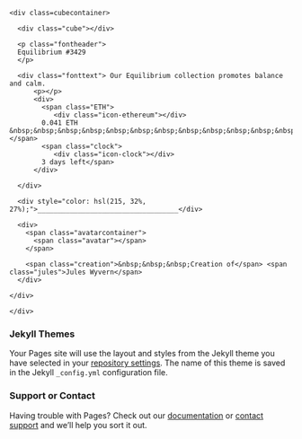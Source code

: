 <!DOCTYPE html>
<html lang="en">
<head>
  <meta charset="UTF-8">
  <meta name="viewport" content="width=device-width, initial-scale=1.0"> <!-- displays site properly based on user's device -->

  <link rel="icon" type="image/png" sizes="32x32" href="./images/favicon-32x32.png">
  <title>Frontend Mentor | NFT preview card component</title>
    <link href="https://fonts.googleapis.com/css2?family=Outfit:wght@300;400;600&display=swap" rel="stylesheet">
    <link rel="stylesheet" href="https://maxcdn.bootstrapcdn.com/font-awesome/4.7.0/css/font-awesome.min.css">
    <link rel="stylesheet" type="text/css" href="style.css">

</head>
<body>

  <div class="container">
   
    <div class=cubecontainer>
        
      <div class="cube"></div>
  
      <p class="fontheader">
      Equilibrium #3429
      </p> 

      <div class="fonttext"> Our Equilibrium collection promotes balance and calm.  
          <p></p>
          <div>
            <span class="ETH">  
               <div class="icon-ethereum"></div>
            0.041 ETH  &nbsp;&nbsp;&nbsp;&nbsp;&nbsp;&nbsp;&nbsp;&nbsp;&nbsp;&nbsp;&nbsp;&nbsp;&nbsp;&nbsp;&nbsp;&nbsp;&nbsp;&nbsp;&nbsp;&nbsp;&nbsp; </span> 
            <span class="clock"> 
               <div class="icon-clock"></div>             
            3 days left</span>
          </div>

      </div>
      
      <div style="color: hsl(215, 32%, 27%);">___________________________________</div>

      <div>
        <span class="avatarcontainer">
          <span class="avatar"></span>
        </span>

        <span class="creation">&nbsp;&nbsp;&nbsp;Creation of</span> <span class="jules">Jules Wyvern</span>
      </div>

    </div>

    </div>

  </div>

</body>
</html>

### Jekyll Themes

Your Pages site will use the layout and styles from the Jekyll theme you have selected in your [repository settings](https://github.com/tscherli/nft-preview-card-component-main-mysolution/settings/pages). The name of this theme is saved in the Jekyll `_config.yml` configuration file.

### Support or Contact

Having trouble with Pages? Check out our [documentation](https://docs.github.com/categories/github-pages-basics/) or [contact support](https://support.github.com/contact) and we’ll help you sort it out.
